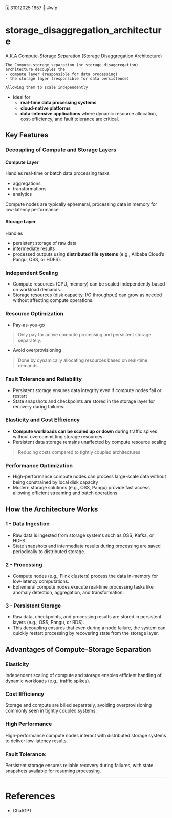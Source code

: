 🗓️ 31012025 1657
📎 #wip 

# storage_disaggregation_architecture

A.K.A Compute-Storage Separation (Storage Disaggregation Architecture)

```ad-summary
The Compute-storage separation (or storage disaggregation) architecture decouples the 
- compute layer (responsible for data processing) 
- the storage layer (responsible for data persistence)

Allowing them to scale independently
```
- Ideal for 
	- **real-time data processing systems**
	- **cloud-native platforms**
	- **data-intensive applications** where dynamic resource allocation, cost-efficiency, and fault tolerance are critical.

## Key Features
### Decoupling of Compute and Storage Layers
#### Compute Layer
Handles real-time or batch data processing tasks 
- aggregations
- transformations
- analytics

Compute nodes are typically ephemeral, processing data in memory for low-latency performance

#### Storage Layer
Handles 
- persistent storage of raw data
- intermediate results
- processed outputs using **distributed file systems** (e.g., Alibaba Cloud’s Pangu, OSS, or HDFS).

### Independent Scaling
    
- Compute resources (CPU, memory) can be scaled independently based on workload demands.
- Storage resources (disk capacity, I/O throughput) can grow as needed without affecting compute operations.

### Resource Optimization
- Pay-as-you-go
> Only pay for active compute processing and persistent storage separately.

- Avoid overprovisioning 
> Done by dynamically allocating resources based on real-time demands.

### Fault Tolerance and Reliability
    
- Persistent storage ensures data integrity even if compute nodes fail or restart
- State snapshots and checkpoints are stored in the storage layer for recovery during failures.

### Elasticity and Cost Efficiency
- **Compute workloads can be scaled up or down** during traffic spikes without overcommitting storage resources.
- Persistent data storage remains unaffected by compute resource scaling
> Reducing costs compared to tightly coupled architectures

### Performance Optimization
- High-performance compute nodes can process large-scale data without being constrained by local disk capacity
- Modern storage solutions (e.g., OSS, Pangu) provide fast access, allowing efficient streaming and batch operations.

## How the Architecture Works
### 1 - Data Ingestion
    
- Raw data is ingested from storage systems such as OSS, Kafka, or HDFS.
- State snapshots and intermediate results during processing are saved periodically to distributed storage.

###  2 - Processing
    
- Compute nodes (e.g., Flink clusters) process the data in-memory for low-latency computations.
- Ephemeral compute nodes execute real-time processing tasks like anomaly detection, aggregation, and transformation.
### 3 - Persistent Storage
    
- Raw data, checkpoints, and processing results are stored in persistent layers (e.g., OSS, Pangu, or RDS).
- This decoupling ensures that even during a node failure, the system can quickly restart processing by recovering state from the storage layer.
## Advantages of Compute-Storage Separation
### Elasticity
Independent scaling of compute and storage enables efficient handling of dynamic workloads (e.g., traffic spikes).
    
### Cost Efficiency
Storage and compute are billed separately, avoiding overprovisioning commonly seen in tightly coupled systems.
    
### High Performance
High-performance compute nodes interact with distributed storage systems to deliver low-latency results.
    
### Fault Tolerance:
Persistent storage ensures reliable recovery during failures, with state snapshots available for resuming processing.

---

# References
- ChatGPT